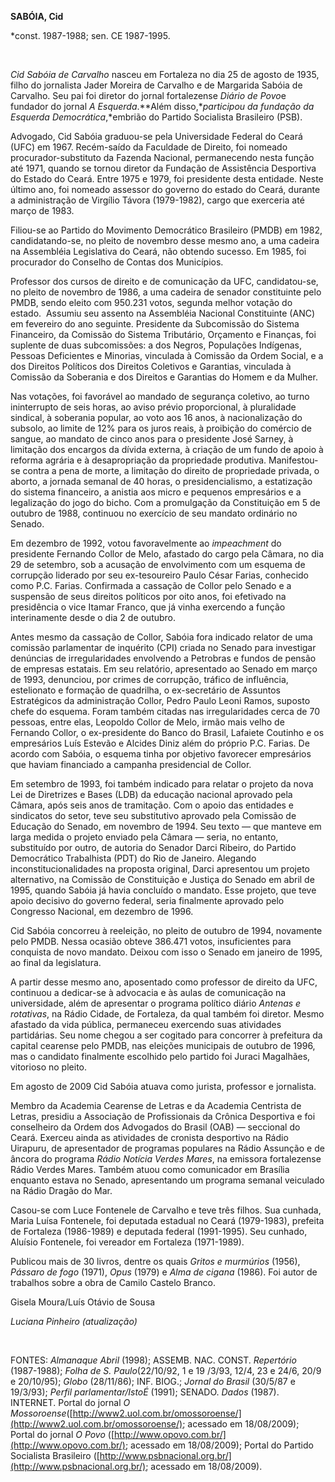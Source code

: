 **SABÓIA, Cid**

\*const. 1987-1988; sen. CE 1987-1995.

 

*Cid Sabóia de Carvalho* nasceu em Fortaleza no dia 25 de agosto de
1935, filho do jornalista Jader Moreira de Carvalho e de Margarida
Sabóia de Carvalho. Seu pai foi diretor do jornal fortalezense *Diário
de Povo*e fundador do jornal *A Esquerda*.**Além disso,**participou da
fundação da Esquerda Democrática*,*embrião do Partido Socialista
Brasileiro (PSB).

Advogado, Cid Sabóia graduou-se pela Universidade Federal do Ceará (UFC)
em 1967. Recém-saído da Faculdade de Direito, foi nomeado
procurador-substituto da Fazenda Nacional, permanecendo nesta função até
1971, quando se tornou diretor da Fundação de Assistência Desportiva do
Estado do Ceará. Entre 1975 e 1979, foi presidente desta entidade. Neste
último ano, foi nomeado assessor do governo do estado do Ceará, durante
a administração de Virgílio Távora (1979-1982), cargo que exerceria até
março de 1983.

Filiou-se ao Partido do Movimento Democrático Brasileiro (PMDB) em 1982,
candidatando-se, no pleito de novembro desse mesmo ano, a uma cadeira na
Assembléia Legislativa do Ceará, não obtendo sucesso. Em 1985, foi
procurador do Conselho de Contas dos Municípios.

Professor dos cursos de direito e de comunicação da UFC, candidatou-se,
no pleito de novembro de 1986, a uma cadeira de senador constituinte
pelo PMDB, sendo eleito com 950.231 votos, segunda melhor votação do
estado.  Assumiu seu assento na Assembléia Nacional Constituinte (ANC)
em fevereiro do ano seguinte. Presidente da Subcomissão do Sistema
Financeiro, da Comissão do Sistema Tributário, Orçamento e Finanças, foi
suplente de duas subcomissões: a dos Negros, Populações Indígenas,
Pessoas Deficientes e Minorias, vinculada à Comissão da Ordem Social, e
a dos Direitos Políticos dos Direitos Coletivos e Garantias, vinculada à
Comissão da Soberania e dos Direitos e Garantias do Homem e da Mulher.

Nas votações, foi favorável ao mandado de segurança coletivo, ao turno
ininterrupto de seis horas, ao aviso prévio proporcional, à pluralidade
sindical, à soberania popular, ao voto aos 16 anos, à nacionalização do
subsolo, ao limite de 12% para os juros reais, à proibição do comércio
de sangue, ao mandato de cinco anos para o presidente José Sarney, à
limitação dos encargos da dívida externa, à criação de um fundo de apoio
à reforma agrária e à desapropriação da propriedade produtiva.
Manifestou-se contra a pena de morte, a limitação do direito de
propriedade privada, o aborto, a jornada semanal de 40 horas, o
presidencialismo, a estatização do sistema financeiro, a anistia aos
micro e pequenos empresários e a legalização do jogo do bicho. Com a
promulgação da Constituição em 5 de outubro de 1988, continuou no
exercício de seu mandato ordinário no Senado.

Em dezembro de 1992, votou favoravelmente ao *impeachment* do presidente
Fernando Collor de Melo, afastado do cargo pela Câmara, no dia 29 de
setembro, sob a acusação de envolvimento com um esquema de corrupção
liderado por seu ex-tesoureiro Paulo César Farias, conhecido como P.C.
Farias. Confirmada a cassação de Collor pelo Senado e a suspensão de
seus direitos políticos por oito anos, foi efetivado na presidência o
vice Itamar Franco, que já vinha exercendo a função interinamente desde
o dia 2 de outubro.

Antes mesmo da cassação de Collor, Sabóia fora indicado relator de uma
comissão parlamentar de inquérito (CPI) criada no Senado para investigar
denúncias de irregularidades envolvendo a Petrobras e fundos de pensão
de empresas estatais. Em seu relatório, apresentado ao Senado em março
de 1993, denunciou, por crimes de corrupção, tráfico de influência,
estelionato e formação de quadrilha, o ex-secretário de Assuntos
Estratégicos da administração Collor, Pedro Paulo Leoni Ramos, suposto
chefe do esquema. Foram também citadas nas irregularidades cerca de 70
pessoas, entre elas, Leopoldo Collor de Melo, irmão mais velho de
Fernando Collor, o ex-presidente do Banco do Brasil, Lafaiete Coutinho e
os empresários Luís Estevão e Alcides Diniz além do próprio P.C. Farias.
De acordo com Sabóia, o esquema tinha por objetivo favorecer empresários
que haviam financiado a campanha presidencial de Collor.

Em setembro de 1993, foi também indicado para relatar o projeto da nova
Lei de Diretrizes e Bases (LDB) da educação nacional aprovado pela
Câmara, após seis anos de tramitação. Com o apoio das entidades e
sindicatos do setor, teve seu substitutivo aprovado pela Comissão de
Educação do Senado, em novembro de 1994. Seu texto — que manteve em
larga medida o projeto enviado pela Câmara — seria, no entanto,
substituído por outro, de autoria do Senador Darci Ribeiro, do Partido
Democrático Trabalhista (PDT) do Rio de Janeiro. Alegando
inconstitucionalidades na proposta original, Darci apresentou um projeto
alternativo, na Comissão de Constituição e Justiça do Senado em abril de
1995, quando Sabóia já havia concluído o mandato. Esse projeto, que teve
apoio decisivo do governo federal, seria finalmente aprovado pelo
Congresso Nacional, em dezembro de 1996.

Cid Sabóia concorreu à reeleição, no pleito de outubro de 1994,
novamente pelo PMDB. Nessa ocasião obteve 386.471 votos, insuficientes
para conquista de novo mandato. Deixou com isso o Senado em janeiro de
1995, ao final da legislatura.

A partir desse mesmo ano, aposentado como professor de direito da UFC,
continuou a dedicar-se à advocacia e às aulas de comunicação na
universidade, além de apresentar o programa político diário *Antenas e
rotativas*, na Rádio Cidade, de Fortaleza, da qual também foi diretor.
Mesmo afastado da vida pública, permaneceu exercendo suas atividades
partidárias. Seu nome chegou a ser cogitado para concorrer à prefeitura
da capital cearense pelo PMDB, nas eleições municipais de outubro de
1996, mas o candidato finalmente escolhido pelo partido foi Juraci
Magalhães, vitorioso no pleito.

Em agosto de 2009 Cid Sabóia atuava como jurista, professor e
jornalista.

Membro da Academia Cearense de Letras e da Academia Centrista de Letras,
presidiu a Associação de Profissionais da Crônica Desportiva e foi
conselheiro da Ordem dos Advogados do Brasil (OAB) — seccional do Ceará.
Exerceu ainda as atividades de cronista desportivo na Rádio Uirapuru, de
apresentador de programas populares na Rádio Assunção e de âncora do
programa *Rádio Notícia Verdes Mares*, na emissora fortalezense Rádio
Verdes Mares. Também atuou como comunicador em Brasília enquanto estava
no Senado, apresentando um programa semanal veiculado na Rádio Dragão do
Mar.

Casou-se com Luce Fontenele de Carvalho e teve três filhos. Sua cunhada,
Maria Luísa Fontenele, foi deputada estadual no Ceará (1979-1983),
prefeita de Fortaleza (1986-1989) e deputada federal (1991-1995). Seu
cunhado, Aluísio Fontenele, foi vereador em Fortaleza (1971-1989).

Publicou mais de 30 livros, dentre os quais *Gritos e murmúrios* (1956),
*Pássaro de fogo* (1971), *Opus* (1979) e *Alma de cigana* (1986). Foi
autor de trabalhos sobre a obra de Camilo Castelo Branco.

Gisela Moura/Luís Otávio de Sousa

*Luciana Pinheiro (atualização)*

 

FONTES: *Almanaque Abril* (1998); ASSEMB. NAC. CONST. *Repertório*
(1987-1988); *Folha de S. Paulo*(22/10/92, 1 e 19 /3/93, 12/4, 23 e
24/6, 20/9 e 20/10/95); *Globo* (28/11/86); INF. BIOG.; *Jornal do
Brasil* (30/5/87 e 19/3/93); *Perfil parlamentar/IstoÉ* (1991); SENADO.
*Dados* (1987). INTERNET. Portal do jornal *O
Mossoroense*([http://www2.uol.com.br/omossoroense/](http://www2.uol.com.br/omossoroense/);
acessado em 18/08/2009); Portal do jornal *O Povo*
([http://www.opovo.com.br/](http://www.opovo.com.br/); acessado em
18/08/2009); Portal do Partido Socialista Brasileiro
([http://www.psbnacional.org.br/](http://www.psbnacional.org.br/);
acessado em 18/08/2009).

 

 
